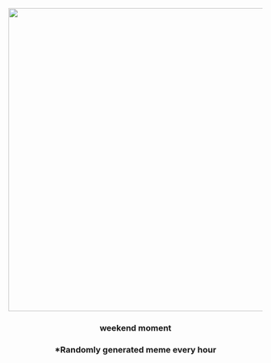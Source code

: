 <p align="center">
        <img src="https://i.redd.it/x84m2snuaol91.png" width="600" height="600">
        </p>
        <h3 align="center">weekend moment</h3>
        <h3 align="center">*Randomly generated meme every hour</h3>
    